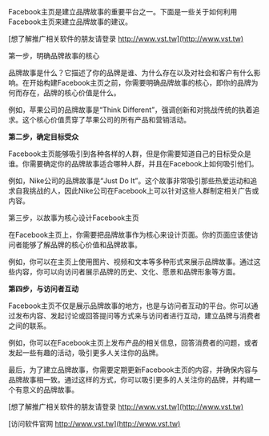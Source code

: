 Facebook主页是建立品牌故事的重要平台之一。下面是一些关于如何利用Facebook主页来建立品牌故事的建议。

[想了解推广相关软件的朋友请登录 http://www.vst.tw](http://www.vst.tw)

第一步，明确品牌故事的核心

品牌故事是什么？它描述了你的品牌是谁、为什么存在以及对社会和客户有什么影响。在开始构建Facebook主页之前，你需要明确品牌故事的核心，即你的品牌为何而存在，品牌的核心价值是什么。

例如，苹果公司的品牌故事是“Think Different”，强调创新和对挑战传统的执着追求。这个核心价值贯穿了苹果公司的所有产品和营销活动。

**第二步，确定目标受众**

Facebook主页能够吸引到各种各样的人群，但是你需要知道自己的目标受众是谁。你需要确定你的品牌故事适合哪种人群，并且在Facebook上如何吸引他们。

例如，Nike公司的品牌故事是“Just Do It”。这个故事非常吸引那些热爱运动和追求自我挑战的人，因此Nike公司在Facebook上可以针对这些人群制定相关广告或内容。

第三步，以故事为核心设计Facebook主页

在Facebook主页上，你需要把品牌故事作为核心来设计页面。你的页面应该使访问者能够了解品牌的核心价值和品牌故事。

例如，你可以在主页上使用图片、视频和文本等多种形式来展示品牌故事。通过这些内容，你可以向访问者展示品牌的历史、文化、愿景和品牌形象等方面。

**第四步，与访问者互动**

Facebook主页不仅是展示品牌故事的地方，也是与访问者互动的平台。你可以通过发布内容、发起讨论或回答提问等方式来与访问者进行互动，建立品牌与消费者之间的联系。

例如，你可以在Facebook主页上发布产品的相关信息，回答消费者的问题，或者发起一些有趣的活动，吸引更多人关注你的品牌。

最后，为了建立品牌故事，你需要定期更新Facebook主页的内容，并确保内容与品牌故事相一致。通过这样的方式，你可以吸引更多的人关注你的品牌，并构建一个有意义的品牌故事。

[想了解推广相关软件的朋友请登录 http://www.vst.tw](http://www.vst.tw)


[访问软件官网 http://www.vst.tw](http://www.vst.tw)
